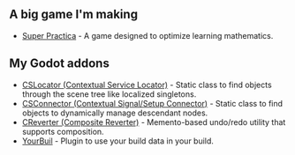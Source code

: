 ## A big game I'm making

* [Super Practica](https://codeberg.org/superpractica/superpractica) - A game designed to optimize learning mathematics.

## My Godot addons

* [CSLocator (Contextual Service Locator)](https://codeberg.org/svetogam/cslocator) - Static class to find objects through the scene tree like localized singletons.
* [CSConnector (Contextual Signal/Setup Connector)](https://codeberg.org/svetogam/csconnector) - Static class to find objects to dynamically manage descendant nodes.
* [CReverter (Composite Reverter)](https://codeberg.org/svetogam/creverter) - Memento-based undo/redo utility that supports composition.
* [YourBuil](https://codeberg.org/svetogam/yourbuil) - Plugin to use your build data in your build.

